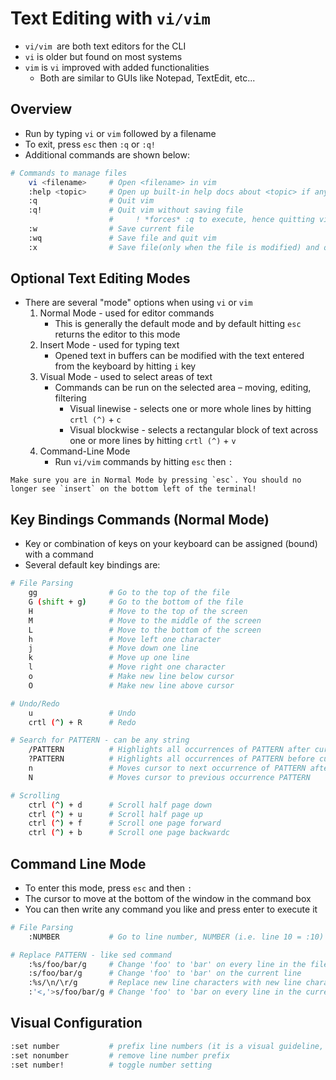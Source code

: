 # Text Editing with `vi/vim` 

- `vi/vim `are both text editors for the CLI
- `vi` is older but found on most systems
- `vim` is `vi` improved with added functionalities 
  - Both are similar to GUIs like Notepad, TextEdit, etc... 

## Overview

- Run by typing `vi` or `vim` followed by a filename
- To exit, press `esc` then `:q` or `:q!`
- Additional commands are shown below:

```bash
# Commands to manage files
    vi <filename>     # Open <filename> in vim
    :help <topic>     # Open up built-in help docs about <topic> if any exists
    :q                # Quit vim
    :q!               # Quit vim without saving file
                      #     ! *forces* :q to execute, hence quitting vim without saving
    :w                # Save current file
    :wq               # Save file and quit vim
    :x                # Save file(only when the file is modified) and quit vim
```

## Optional Text Editing Modes

- There are several "mode" options when using `vi` or `vim`
  1. Normal Mode - used for editor commands
     - This is generally the default mode and by default hitting `esc` returns the editor to this mode
  2. Insert Mode - used for typing text 
     - Opened text in buffers can be modified with the text entered from the keyboard by hitting `i` key
  3. Visual Mode - used to select areas of text
     - Commands can be run on the selected area – moving, editing, filtering 
       - Visual linewise - selects one or more whole lines by hitting `crtl (^)` + `c`
       - Visual blockwise - selects a rectangular block of text across one or more lines by hitting `crtl (^)` + `v`
  4. Command-Line Mode 
     - Run `vi/vim` commands by hitting `esc` then `:`

```{admonition} When switching between modes:
Make sure you are in Normal Mode by pressing `esc`. You should no longer see `insert` on the bottom left of the terminal!
```

## Key Bindings Commands (Normal Mode)

- Key or combination of keys on your keyboard can be assigned (bound) with a command
- Several default key bindings are:

```bash
# File Parsing
    gg                # Go to the top of the file
    G (shift + g)     # Go to the bottom of the file
    H                 # Move to the top of the screen
    M                 # Move to the middle of the screen
    L                 # Move to the bottom of the screen
    h                 # Move left one character
    j                 # Move down one line
    k                 # Move up one line
    l                 # Move right one character
    o                 # Make new line below cursor
    O                 # Make new line above cursor

# Undo/Redo
    u                 # Undo
    crtl (^) + R      # Redo

# Search for PATTERN - can be any string
    /PATTERN          # Highlights all occurrences of PATTERN after cursor
    ?PATTERN          # Highlights all occurrences of PATTERN before cursor
    n                 # Moves cursor to next occurrence of PATTERN after search
    N                 # Moves cursor to previous occurrence PATTERN 

# Scrolling
    ctrl (^) + d      # Scroll half page down
    ctrl (^) + u      # Scroll half page up
    ctrl (^) + f      # Scroll one page forward
    ctrl (^) + b      # Scroll one page backwardc
```

## Command Line Mode

- To enter this mode, press `esc` and then `:`
- The cursor to move at the bottom of the window in the command box
- You can then write any command you like and press enter to execute it
  
```bash
# File Parsing
    :NUMBER           # Go to line number, NUMBER (i.e. line 10 = :10)

# Replace PATTERN - like sed command
    :%s/foo/bar/g     # Change 'foo' to 'bar' on every line in the file
    :s/foo/bar/g      # Change 'foo' to 'bar' on the current line
    :%s/\n/\r/g       # Replace new line characters with new line characters
    :'<,'>s/foo/bar/g # Change 'foo' to 'bar on every line in the current visual
```

## Visual Configuration

```bash
:set number           # prefix line numbers (it is a visual guideline, won't modify text)
:set nonumber         # remove line number prefix
:set number!          # toggle number setting
```